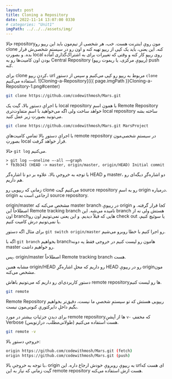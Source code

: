 ```yaml
---
layout: post
title: Cloning a Repository
date: 2022-11-14 13:07:00 0330
# categories: "Unit1"
imgPath: ../../../assets/img/
---
```

حالا repositoryمون رویِ اینترنت هست. خب، هر شخصی از تیم‌مون باید این ریپو رو clone کنه. این یعنی، باید یک کپی از ریپو تهیه کنه و اون رو در سیستمِ شخصی‌ش قرار بده. و بصورتِ local روی ریپو کار کنه و وقتی که تغییرات برای به اشتراک‌گذاری آماده بودن اون کامیت‌ها رو به Central Repository (ریپویِ‌ مرکزی، یا ریموت ریپو) push کنه.

برای clone کردنِ ریپو، url مربوط به ریپو رو کپی می‌کنیم و سپس از دستورِ `clone` استفاده می‌کنیم.
![Cloning-a-Repository]({{ page.imgPath }}Cloning-a-Repository-1.png#center)

```bash
git clone https://github.com/codewithmosh/Mars.git
```

با اجرایِ دستورِ بالا، گیت یک local repository با همون اسمِ Remote Repository خواهد ساخت ولی اگه می‌خواهید با اسمِ متفاوت‌تری local repository ساخته بشه می‌تونید بصورتِ زیر عمل کنید.

```bash
git clone https://github.com/codewithmosh/Mars.git MarsProject
```

با اجرایِ دستورِ بالا تمامیِ کامیت‌هایِ remote repository در سیستمِ شخصی‌مون بصورتِ local قرار خواهد گرفت.

حالا `git log` می‌کنیم.

```
> git log ——oneline —-all ——graph
* fb3b343 (HEAD -> master, origin/master, origin/HEAD) Initial commit
```

با توجه به خروجیِ بالا، علاوه بر دو تا اشاره‌گر HEAD و master، دو اشاره‌گرِ دیگه‌ای رو هم داریم. 

زمانی که ریپویی رو clone می‌کنیم گیت source repository رو به اسمِ origin درمیاره. origin ارجاعی است به source repository. 

origin/master مشخص می‌کنه که master branch در ریپویِ origin کجا قرار گرفته. و اصطلاحاً این Remote tracking branch نامیده می‌شه. این branch هستش ولی نه از اون branchهایی که قبلاً دیدیم. و این یعنی نمی‌تونیم اون رو check out یا سوئیچ کنیم، یا نمی‌تونیم درش کامیت کنیم. 

برای مثال اگه دستورِ `git switch origin/master` رو اجرا کنیم با خطا روبرو می‌شیم.

اگه با `git branch` بخواهیم branchهامون رو لیست کنیم در خروجی فقط یه دونه master رو خواهیم داشت.

پس، origin/master اصطلاحاً Remote tracking branch هست.

مشابه همین origin/HEAD رو داریم که محلِ اشاره‌گرِ HEAD رو در ریپویِ originمون مشخص می‌کنه.

دستورِ کاربردی‌ای رو داریم که می‌تونیم باهاش remote repositoryها رو لیست کنیم.

```bash
git remote
```

Remote Repository ریپویی هستش که تو سیستم‌ِ شخصیِ ما نیست، دقیق‌تر بخواهیم بگیم داخلِ دایرکتوریِ کنونی‌مون نیست.

برای دیدنِ جزئیاتِ بیشتر در مورد remote repositoryها از آپشنِ `v-` که مخففِ Verbose (طولانی‌مطلب، درازنویس) هست استفاده می‌کنیم.

```bash
git remote -v
```

خروجیِ دستورِ بالا:

```bash
origin https://github.com/codewithmosh/Mars.git (fetch)
origin https://github.com/codewithmosh/Mars.git (push)
```

با توجه به خروجیِ بالا، origin به ریپویِ روبرویِ خودش ارجاع داره. این urlای هست که گیت زمانی که نیاز به این remote repository هست ازش استفاده می‌کنه.